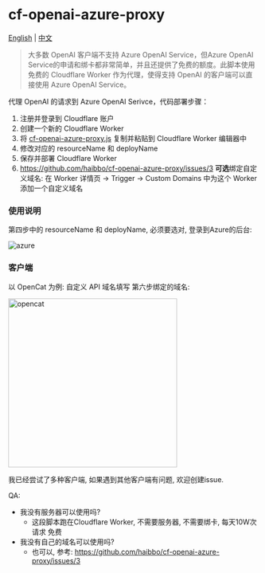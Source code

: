 # cf-openai-azure-proxy

<a href="./README_en.md">English</a> |
<a href="./README.md">中文</a>

> 大多数 OpenAI 客户端不支持 Azure OpenAI Service，但Azure OpenAI Service的申请和绑卡都非常简单，并且还提供了免费的额度。此脚本使用免费的 Cloudflare Worker 作为代理，使得支持 OpenAI 的客户端可以直接使用 Azure OpenAI Service。



代理 OpenAI 的请求到 Azure OpenAI Serivce，代码部署步骤：

1. 注册并登录到 Cloudflare 账户
2. 创建一个新的 Cloudflare Worker
3. 将 [cf-openai-azure-proxy.js](./cf-openai-azure-proxy.js) 复制并粘贴到 Cloudflare Worker 编辑器中
4. 修改对应的 resourceName 和 deployName
5. 保存并部署 Cloudflare Worker
6. https://github.com/haibbo/cf-openai-azure-proxy/issues/3 **可选**绑定自定义域名: 在 Worker 详情页 -> Trigger -> Custom Domains 中为这个 Worker 添加一个自定义域名

### 使用说明

第四步中的 resourceName 和 deployName, 必须要选对, 登录到Azure的后台:

![azure](https://user-images.githubusercontent.com/1295315/229705215-e0556c99-957f-4d98-99a6-1c51254110b9.png)

### 客户端 
以 OpenCat 为例: 自定义 API 域名填写 第六步绑定的域名:

<img width="339" src="https://user-images.githubusercontent.com/1295315/229820705-ab2ad1d1-8795-4670-97b4-16a0f9fdebba.png" alt="opencat" />

我已经尝试了多种客户端, 如果遇到其他客户端有问题, 欢迎创建issue.

QA:
- 我没有服务器可以使用吗?
  - 这段脚本跑在Cloudflare Worker, 不需要服务器, 不需要绑卡, 每天10W次请求 免费
- 我没有自己的域名可以使用吗?
  - 也可以, 参考: https://github.com/haibbo/cf-openai-azure-proxy/issues/3
